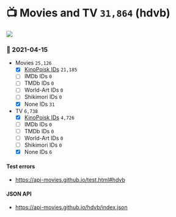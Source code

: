 # :tv: Movies and TV `31,864` (hdvb)

<a href="https://API-Movies.github.io"><img src="https://API-Movies.github.io/banner.png?cache"></a>

### :date: 2021-04-15
- Movies `25,126`
  - [x] <a href="https://API-Movies.github.io/hdvb/movie_kinopoisk_ids.json">KinoPoisk IDs</a> `21,185`
  - [ ] IMDb IDs `0`
  - [ ] TMDb IDs `0`
  - [ ] World-Art IDs `0`
  - [ ] Shikimori IDs `0`
  - [x] None IDs `31`
- TV `6,738`
  - [x] <a href="https://API-Movies.github.io/hdvb/tv_kinopoisk_ids.json">KinoPoisk IDs</a> `4,726`
  - [ ] IMDb IDs `0`
  - [ ] TMDb IDs `0`
  - [ ] World-Art IDs `0`
  - [ ] Shikimori IDs `0`
  - [x] None IDs `6`
#### Test errors
- <a href='https://api-movies.github.io/test.html#hdvb'>https://api-movies.github.io/test.html#hdvb</a>
#### JSON API
- <a href='https://api-movies.github.io/hdvb/index.json'>https://api-movies.github.io/hdvb/index.json</a>
